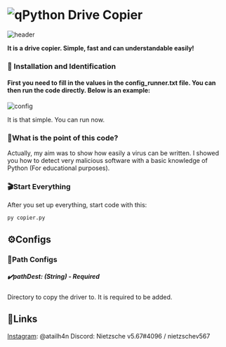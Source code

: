 # ![q](https://i.hizliresim.com/7cyf88f.png)Python Drive Copier
![header](https://i.hizliresim.com/5d8sl8u.png)

**It is a drive copier. Simple, fast and can understandable easily!**

### 💾 Installation and Identification
#### **First you need to fill in the values in the config_runner.txt file. You can then run the code directly. Below is an example:**
![config](https://i.hizliresim.com/2nl76jr.png)

It is that simple. You can run now.

### 🤔What is the point of this code?
Actually, my aim was to show how easily a virus can be written. I showed you how to detect very malicious software with a basic knowledge of Python (For educational purposes).

### 🎬Start Everything
After you set up everything, start code with this:
```cmd
py copier.py
```

## ⚙️Configs

### 🔢Path Configs
##### ✔️**pathDest:** *(String)* - Required
Directory to copy the driver to. It is required to be added.


## 🔗Links
[Instagram](https://instagram.com/atailh4n): @atailh4n
Discord: Nietzsche v5.67#4096 / nietzschev567
